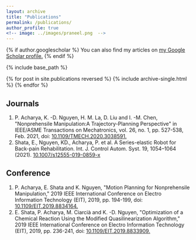 ```yaml
---
layout: archive
title: "Publications"
permalink: /publications/
author_profile: true
<!-- image: ../images/praneel.png  -->
---
```


{% if author.googlescholar %}
  You can also find my articles on <u><a href="{{author.googlescholar}}">my Google Scholar profile</a>.</u>
{% endif %}

{% include base_path %}

{% for post in site.publications reversed %}
  {% include archive-single.html %}
{% endfor %}

<!-- Publications -->
<!-- ====== -->

Journals
---
1. P. Acharya, K. -D. Nguyen, H. M. La, D. Liu and I. -M. Chen, "Nonprehensile Manipulation:A Trajectory-Planning Perspective" in IEEE/ASME Transactions on Mechatronics, vol. 26, no. 1, pp. 527-538, Feb. 2021, doi: [10.1109/TMECH.2020.3038591.](https://ieeexplore.ieee.org/document/9262053) 
2. Shata, E., Nguyen, KD., Acharya, P. et al. A Series-elastic Robot for Back-pain Rehabilitation. Int. J. Control Autom. Syst. 19, 1054–1064 (2021). [10.1007/s12555-019-0859-x](https://link.springer.com/article/10.1007/s12555-019-0859-x#citeas)

<!-- ![]({{page.image | relative_url}}) -->

Conference
---
1. P. Acharya, E. Shata and K. Nguyen, "Motion Planning for Nonprehensile Manipulation," 2019 IEEE International Conference on Electro Information Technology (EIT), 2019, pp. 194-199, doi: [10.1109/EIT.2019.8834164.](https://ieeexplore.ieee.org/abstract/document/8834164)
2. E. Shata, P. Acharya, M. Ciarcià and K. -D. Nguyen, "Optimization of a Chemical Reaction Using the Modified Quasilinearization Algorithm," 2019 IEEE International Conference on Electro Information Technology (EIT), 2019, pp. 236-241, doi: [10.1109/EIT.2019.8833909.](https://ieeexplore.ieee.org/abstract/document/8833909)



